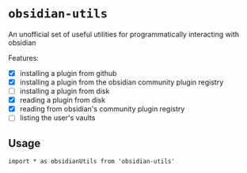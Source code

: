 # `obsidian-utils`

An unofficial set of useful utilities for programmatically interacting with obsidian

Features:

- [x] installing a plugin from github
- [x] installing a plugin from the obsidian community plugin registry
- [ ] installing a plugin from disk
- [x] reading a plugin from disk
- [x] reading from obsidian's community plugin registry
- [ ] listing the user's vaults

## Usage

```
import * as obsidianUtils from 'obsidian-utils'
```
